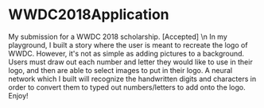# WWDC2018Application
My submission for a WWDC 2018 scholarship. [Accepted] \n
In my playground, I built a story where the user is meant to recreate the logo of WWDC. However, it's not as simple as adding pictures to a background. Users must draw out each number and letter they would like to use in their logo, and then are able to select images to put in their logo. A neural network which I built will recognize the handwritten digits and characters in order to convert them to typed out numbers/letters to add onto the logo. Enjoy!
